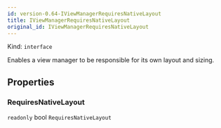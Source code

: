 ```yaml
---
id: version-0.64-IViewManagerRequiresNativeLayout
title: IViewManagerRequiresNativeLayout
original_id: IViewManagerRequiresNativeLayout
---
```


Kind: `interface`



Enables a view manager to be responsible for its own layout and sizing.

## Properties
### RequiresNativeLayout
`readonly`  bool `RequiresNativeLayout`




